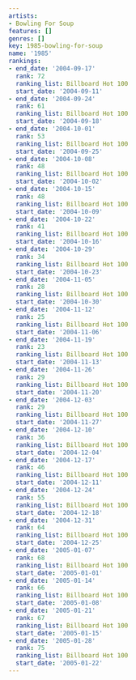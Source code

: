 ```yaml
---
artists:
- Bowling For Soup
features: []
genres: []
key: 1985-bowling-for-soup
name: '1985'
rankings:
- end_date: '2004-09-17'
  rank: 72
  ranking_list: Billboard Hot 100
  start_date: '2004-09-11'
- end_date: '2004-09-24'
  rank: 61
  ranking_list: Billboard Hot 100
  start_date: '2004-09-18'
- end_date: '2004-10-01'
  rank: 53
  ranking_list: Billboard Hot 100
  start_date: '2004-09-25'
- end_date: '2004-10-08'
  rank: 48
  ranking_list: Billboard Hot 100
  start_date: '2004-10-02'
- end_date: '2004-10-15'
  rank: 48
  ranking_list: Billboard Hot 100
  start_date: '2004-10-09'
- end_date: '2004-10-22'
  rank: 41
  ranking_list: Billboard Hot 100
  start_date: '2004-10-16'
- end_date: '2004-10-29'
  rank: 34
  ranking_list: Billboard Hot 100
  start_date: '2004-10-23'
- end_date: '2004-11-05'
  rank: 28
  ranking_list: Billboard Hot 100
  start_date: '2004-10-30'
- end_date: '2004-11-12'
  rank: 25
  ranking_list: Billboard Hot 100
  start_date: '2004-11-06'
- end_date: '2004-11-19'
  rank: 23
  ranking_list: Billboard Hot 100
  start_date: '2004-11-13'
- end_date: '2004-11-26'
  rank: 29
  ranking_list: Billboard Hot 100
  start_date: '2004-11-20'
- end_date: '2004-12-03'
  rank: 29
  ranking_list: Billboard Hot 100
  start_date: '2004-11-27'
- end_date: '2004-12-10'
  rank: 36
  ranking_list: Billboard Hot 100
  start_date: '2004-12-04'
- end_date: '2004-12-17'
  rank: 46
  ranking_list: Billboard Hot 100
  start_date: '2004-12-11'
- end_date: '2004-12-24'
  rank: 55
  ranking_list: Billboard Hot 100
  start_date: '2004-12-18'
- end_date: '2004-12-31'
  rank: 64
  ranking_list: Billboard Hot 100
  start_date: '2004-12-25'
- end_date: '2005-01-07'
  rank: 68
  ranking_list: Billboard Hot 100
  start_date: '2005-01-01'
- end_date: '2005-01-14'
  rank: 66
  ranking_list: Billboard Hot 100
  start_date: '2005-01-08'
- end_date: '2005-01-21'
  rank: 67
  ranking_list: Billboard Hot 100
  start_date: '2005-01-15'
- end_date: '2005-01-28'
  rank: 75
  ranking_list: Billboard Hot 100
  start_date: '2005-01-22'
---
```


